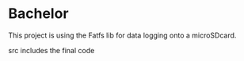 # Bachelor

This project is using the Fatfs lib for data logging onto a microSDcard.

src includes the final code

